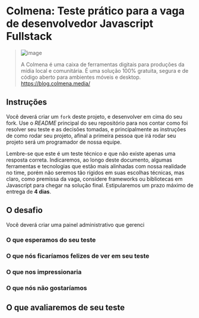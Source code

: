 # Colmena: Teste prático para a vaga de desenvolvedor Javascript Fullstack

> ![image](https://user-images.githubusercontent.com/17680680/178080912-16d54714-2c3c-4d89-b11a-8a16d3b4af54.png)
>
> A Colmena é uma caixa de ferramentas digitais para produções da mídia local e comunitária. É uma solução 100% gratuita, segura e de código aberto para ambientes móveis e desktop. https://blog.colmena.media/

## Instruções
Você deverá criar um `fork` deste projeto, e desenvolver em cima do seu fork. Use o *README* principal do seu repositório para nos contar como foi resolver seu teste e as decisões tomadas, e principalmente as instruções de como rodar seu projeto, afinal a primeira pessoa que irá rodar seu projeto será um programador de nossa equipe.

Lembre-se que este é um teste técnico e que não existe apenas uma resposta correta. Indicaremos, ao longo deste documento, algumas ferramentas e tecnologias que estão mais alinhadas com nossa realidade no time, porém não seremos tão rígidos em suas escolhas técnicas, mas claro, como premissa da vaga, considere frameworks ou bibliotecas em Javascript para chegar na solução final. Estipularemos um prazo máximo de entrega de **4 dias**.

## O desafio
Você deverá criar uma painel administrativo que gerenci

### O que esperamos do seu teste

### O que nós ficaríamos felizes de ver em seu teste

### O que nos impressionaria

### O que nós não gostaríamos

## O que avaliaremos de seu teste
